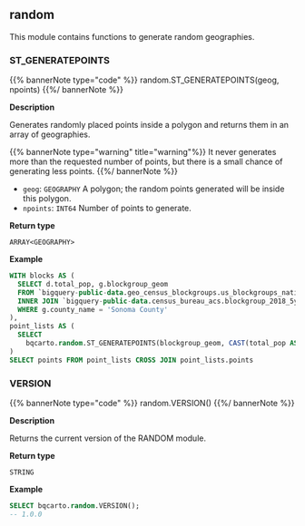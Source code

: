 ## random

<div class="badge advanced"></div>

This module contains functions to generate random geographies.

### ST_GENERATEPOINTS

{{% bannerNote type="code" %}}
random.ST_GENERATEPOINTS(geog, npoints)
{{%/ bannerNote %}}

**Description**

Generates randomly placed points inside a polygon and returns them in an array of geographies.

{{% bannerNote type="warning" title="warning"%}}
It never generates more than the requested number of points, but there is a small chance of generating less points.
{{%/ bannerNote %}}

* `geog`: `GEOGRAPHY` A polygon; the random points generated will be inside this polygon.
* `npoints`: `INT64` Number of points to generate.

**Return type**

`ARRAY<GEOGRAPHY>`

**Example**

```sql
WITH blocks AS (
  SELECT d.total_pop, g.blockgroup_geom
  FROM `bigquery-public-data.geo_census_blockgroups.us_blockgroups_national` AS g
  INNER JOIN `bigquery-public-data.census_bureau_acs.blockgroup_2018_5yr` AS d ON g.geo_id = d.geo_id
  WHERE g.county_name = 'Sonoma County'
),
point_lists AS (
  SELECT
    bqcarto.random.ST_GENERATEPOINTS(blockgroup_geom, CAST(total_pop AS INT64)) AS points FROM blocks
)
SELECT points FROM point_lists CROSS JOIN point_lists.points
```

### VERSION

{{% bannerNote type="code" %}}
random.VERSION()
{{%/ bannerNote %}}

**Description**

Returns the current version of the RANDOM module.

**Return type**

`STRING`

**Example**

```sql
SELECT bqcarto.random.VERSION();
-- 1.0.0
```
